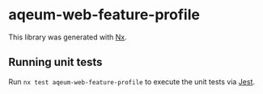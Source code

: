 # aqeum-web-feature-profile

This library was generated with [Nx](https://nx.dev).

## Running unit tests

Run `nx test aqeum-web-feature-profile` to execute the unit tests via [Jest](https://jestjs.io).
